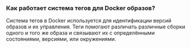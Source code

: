 
### Как работает система тегов для Docker образов?

Система тегов в Docker используется для идентификации версий образов и их управления. Теги помогают различать 
различные сборки одного и того же образа и связывают их с определёнными состояниями, версиями, или окружениями.
